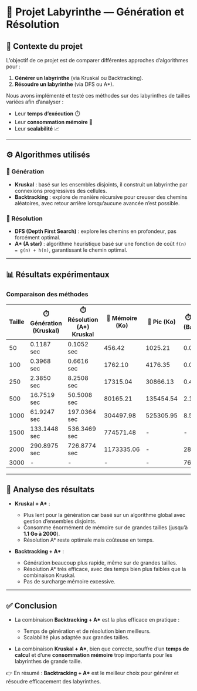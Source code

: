 # 🧩 Projet Labyrinthe — Génération et Résolution

## 🎯 Contexte du projet
L’objectif de ce projet est de comparer différentes approches d’algorithmes pour :
1. **Générer un labyrinthe** (via Kruskal ou Backtracking).  
2. **Résoudre un labyrinthe** (via DFS ou A\*).  

Nous avons implémenté et testé ces méthodes sur des labyrinthes de tailles variées afin d’analyser :
- Leur **temps d’exécution** ⏱️
- Leur **consommation mémoire** 💾
- Leur **scalabilité** 📈

---

## ⚙️ Algorithmes utilisés

### 🔨 Génération
- **Kruskal** : basé sur les ensembles disjoints, il construit un labyrinthe par connexions progressives des cellules.  
- **Backtracking** : explore de manière récursive pour creuser des chemins aléatoires, avec retour arrière lorsqu’aucune avancée n’est possible.

### 🚪 Résolution
- **DFS (Depth First Search)** : explore les chemins en profondeur, pas forcément optimal.  
- **A\* (A star)** : algorithme heuristique basé sur une fonction de coût `f(n) = g(n) + h(n)`, garantissant le chemin optimal.

---

## 📊 Résultats expérimentaux

### Comparaison des méthodes

| Taille | ⏱️ Génération (Kruskal) | ⏱️ Résolution (A\*) Kruskal | 💾 Mémoire (Ko) | 💾 Pic (Ko) | ⏱️ Génération (Backtracking) | ⏱️ Résolution (A\*) Backtracking |
|--------|--------------------------|-----------------------------|----------------|-------------|-------------------------------|----------------------------------|
| 50     | 0.1187 sec              | 0.1052 sec                 | 456.42         | 1025.21     | 0.0200 sec                   | 0.0553 sec                      |
| 100    | 0.3968 sec              | 0.6616 sec                 | 1762.10        | 4176.35     | 0.0333 sec                   | 0.0304 sec                      |
| 250    | 2.3850 sec              | 8.2508 sec                 | 17315.04       | 30866.13    | 0.4175 sec                   | 0.4106 sec                      |
| 500    | 16.7519 sec             | 50.5008 sec                | 80165.21       | 135454.54   | 2.1185 sec                   | 1.2173 sec                      |
| 1000   | 61.9247 sec             | 197.0364 sec               | 304497.98      | 525305.95   | 8.5226 sec                   | 3.9869 sec                      |
| 1500   | 133.1448 sec            | 536.3469 sec               | 774571.48      | -           | -                             | -                                |
| 2000   | 290.8975 sec            | 726.8774 sec               | 1173335.06     | -           | 28.5364 sec                  | 28.1403 sec                     |
| 3000   | -                        | -                           | -              | -           | 76.7569 sec                  | 75.6274 sec                     |

---

## 🔎 Analyse des résultats

- **Kruskal + A\*** :  
  - Plus lent pour la génération car basé sur un algorithme global avec gestion d’ensembles disjoints.  
  - Consomme énormément de mémoire sur de grandes tailles (jusqu’à **1.1 Go à 2000**).  
  - Résolution A\* reste optimale mais coûteuse en temps.  

- **Backtracking + A\*** :  
  - Génération beaucoup plus rapide, même sur de grandes tailles.  
  - Résolution A\* très efficace, avec des temps bien plus faibles que la combinaison Kruskal.  
  - Pas de surcharge mémoire excessive.  

---

## ✅ Conclusion

- La combinaison **Backtracking + A\*** est la plus efficace en pratique :  
  - Temps de génération et de résolution bien meilleurs.  
  - Scalabilité plus adaptée aux grandes tailles.  

- La combinaison **Kruskal + A\***, bien que correcte, souffre d’un **temps de calcul** et d’une **consommation mémoire** trop importants pour les labyrinthes de grande taille.  

👉 En résumé : **Backtracking + A\*** est le meilleur choix pour générer et résoudre efficacement des labyrinthes.  

